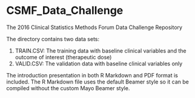 # CSMF_Data_Challenge
The 2016 Clinical Statistics Methods Forum Data Challenge Repository

The directory contains two data sets:

1. TRAIN.CSV: The training data with baseline clinical variables and the outcome of interest (therapeutic dose)
2. VALID.CSV: The validation data with baseline clinical variables only
 
The introduction presentation in both R Markdown and PDF format is included. The R Markdown file uses the default Beamer style so it can be compiled without the custom Mayo Beamer style.
